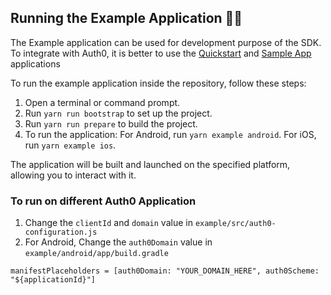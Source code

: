 ## Running the Example Application 🏃‍♂️

The Example application can be used for development purpose of the SDK. To integrate with Auth0, it is better to use the [Quickstart](https://auth0.com/docs/quickstart/native/react-native/interactive) and [Sample App](https://github.com/auth0-samples/auth0-react-native-sample/tree/master/00-Login-Hooks) applications

To run the example application inside the repository, follow these steps:

1. Open a terminal or command prompt.
2. Run `yarn run bootstrap` to set up the project.
3. Run `yarn run prepare` to build the project.
4. To run the application:
   For Android, run `yarn example android`.
   For iOS, run `yarn example ios`.

The application will be built and launched on the specified platform, allowing you to interact with it.

### To run on different Auth0 Application

1. Change the `clientId` and `domain` value in `example/src/auth0-configuration.js`
2. For Android, Change the `auth0Domain` value in `example/android/app/build.gradle`

```
manifestPlaceholders = [auth0Domain: "YOUR_DOMAIN_HERE", auth0Scheme: "${applicationId}"]
```
